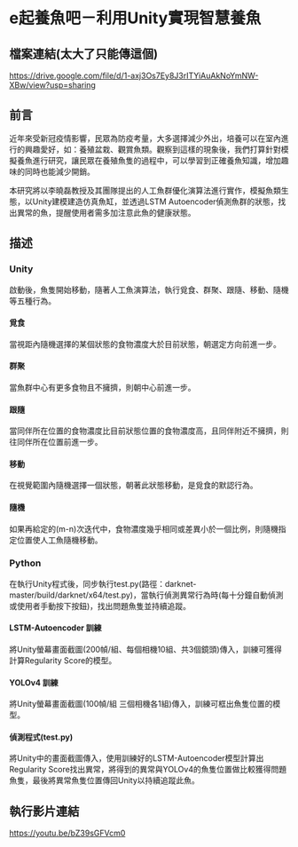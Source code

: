 # e起養魚吧－利用Unity實現智慧養魚
## 檔案連結(太大了只能傳這個)
https://drive.google.com/file/d/1-axj3Os7Ey8J3rITYiAuAkNoYmNW-XBw/view?usp=sharing

## 前言
近年來受新冠疫情影響，民眾為防疫考量，大多選擇減少外出，培養可以在室內進行的興趣愛好，如：養殖盆栽、觀賞魚類。觀察到這樣的現象後，我們打算針對模擬養魚進行研究，讓民眾在養殖魚隻的過程中，可以學習到正確養魚知識，增加趣味的同時也能減少開銷。

本研究將以李曉磊教授及其團隊提出的人工魚群優化演算法進行實作，模擬魚類生態，以Unity建模建造仿真魚缸，並透過LSTM Autoencoder偵測魚群的狀態，找出異常的魚，提醒使用者需多加注意此魚的健康狀態。
## 描述
### Unity
啟動後，魚隻開始移動，隨著人工魚演算法，執行覓食、群聚、跟隨、移動、隨機等五種行為。
#### 覓食
當視距內隨機選擇的某個狀態的食物濃度大於目前狀態，朝選定方向前進一步。
#### 群聚
當魚群中心有更多食物且不擁擠，則朝中心前進一步。
#### 跟隨
當同伴所在位置的食物濃度比目前狀態位置的食物濃度高，且同伴附近不擁擠，則往同伴所在位置前進一步。
#### 移動
在視覺範圍內隨機選擇一個狀態，朝著此狀態移動，是覓食的默認行為。
#### 隨機
如果再給定的(m-n)次迭代中，食物濃度幾乎相同或差異小於一個比例，則隨機指定位置使人工魚隨機移動。
### Python
在執行Unity程式後，同步執行test.py(路徑：darknet-master/build/darknet/x64/test.py)，當執行偵測異常行為時(每十分鐘自動偵測或使用者手動按下按鈕)，找出問題魚隻並持續追蹤。
#### LSTM-Autoencoder 訓練
將Unity螢幕畫面截圖(200幀/組、每個相機10組、共3個鏡頭)傳入，訓練可獲得計算Regularity Score的模型。
#### YOLOv4 訓練
將Unity螢幕畫面截圖(100幀/組 三個相機各1組)傳入，訓練可框出魚隻位置的模型。
#### 偵測程式(test.py)
將Unity中的畫面截圖傳入，使用訓練好的LSTM-Autoencoder模型計算出Regularity Score找出異常，將得到的異常與YOLOv4的魚隻位置做比較獲得問題魚隻，最後將異常魚隻位置傳回Unity以持續追蹤此魚。
## 執行影片連結
https://youtu.be/bZ39sGFVcm0
